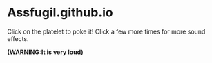 # Assfugil.github.io
Click on the platelet to poke it! Click a few more times for more sound effects.

**(WARNING:It is very loud)**
